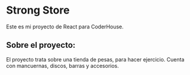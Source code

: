 # Strong Store

Este es mi proyecto de React para CoderHouse.

## Sobre el proyecto:
El proyecto trata sobre una tienda de pesas, para hacer ejercicio. Cuenta con mancuernas, discos, barras y accesorios.